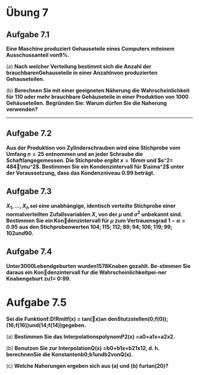# Übung 7
## Aufgabe 7.1
**Eine Maschine produziert Gehauseteile eines Computers miteinem Ausschussanteil von9%.**

(a)  **Nach  welcher  Verteilung  bestimmt  sich  die  Anzahl  der  brauchbarenGehauseteile in einer Anzahlnvon produzierten Gehauseteilen.**

(b)  **Berechnen Sie mit einer geeigneten Näherung die Wahrscheinlichkeit für 110  oder  mehr  brauchbare  Gehäuseteile  in  einer  Produktion von 1000 Gehäuseteilen.**
**Begründen Sie: Warum dürfen Sie die Naherung verwenden?**

---

## Aufgabe 7.2
**Aus  der  Produktion  von  Zylinderschrauben  wird  eine  Stichprobe vom Umfang $n=25$ entnommen und an jeder Schraube die Schaftlangegemessen. Die Stichprobe ergibt $x = 16 mm$ und $s^2= 484\mu^2$. Bestimmen Sie ein Kondenzintervall für $\sima^2$ unter der Voraussetzung, dass das Kondenzniveau $0.99$ beträgt.**

## Aufgabe 7.3
**$X_1,...,X_n$ sei eine unabhängige, identisch verteilte Stichprobe  einer  normalverteilten  Zufallsvariablen $X$,  von der $\mu$ und $\sigma^2$ unbekannt sind. Bestimmen Sie ein Kondenzintervall für $\mu$ zum Vertrauensgrad $1-\alpha = 0.95$ aus den Stichprobenwerten $104; 115; 112; 89; 94; 106; 119; 99; 102 und 90$.**

## Aufgabe 7.4
**Unter3000Lebendgeburten wurden1578Knaben gezahlt. Be-stimmen Sie daraus ein Kondenzintervall fur die Wahrscheinlichkeitpei-ner Knabengeburt zu1= 0:99.**

# Aufgabe 7.5
**Sei  die  Funktionf:D!Rmitf(x)  =  tan(x)an  denStutzstellen(0;f(0));(16;f(16))und(14;f(14))gegeben.**

(a)  **Bestimmen Sie das InterpolationspolynomP2(x) =a0+a1x+a2x2.**

(b)  **Benutzen Sie zur InterpolationQ(x) =b0+b1x+b21x12, d. h. berechnenSie die Konstantenb0;b1undb2vonQ(x).**

(c)  **Welche Naherungen ergeben sich aus (a) und (b) furtan(20)?**
